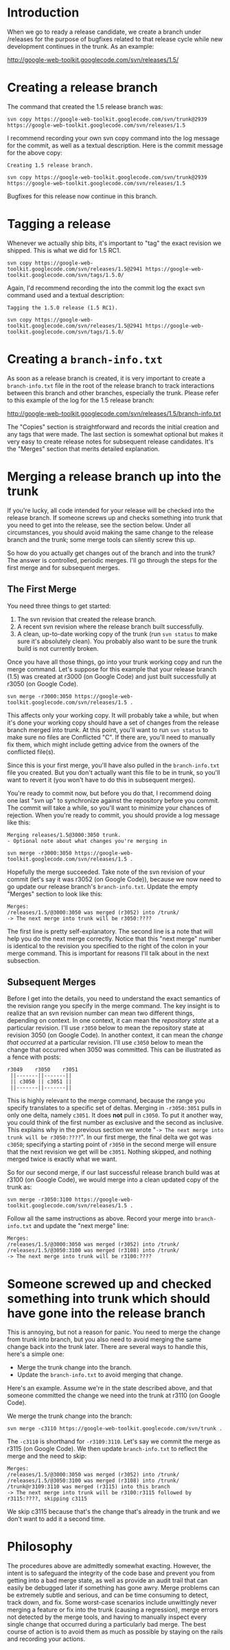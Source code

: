 # Introduction

When we go to ready a release candidate, we create a branch under /releases for the purpose of bugfixes related to that release cycle while new development continues in the trunk.  As an example:

http://google-web-toolkit.googlecode.com/svn/releases/1.5/

# Creating a release branch

The command that created the 1.5 release branch was:

```
svn copy https://google-web-toolkit.googlecode.com/svn/trunk@2939 https://google-web-toolkit.googlecode.com/svn/releases/1.5
```

I recommend recording your own svn copy command into the log message for the commit, as well as a textual description.  Here is the commit message for the above copy:

```
Creating 1.5 release branch.

svn copy https://google-web-toolkit.googlecode.com/svn/trunk@2939 https://google-web-toolkit.googlecode.com/svn/releases/1.5
```

Bugfixes for this release now continue in this branch.

# Tagging a release

Whenever we actually ship bits, it's important to "tag" the exact revision we shipped.  This is what we did for 1.5 RC1.

```
svn copy https://google-web-toolkit.googlecode.com/svn/releases/1.5@2941 https://google-web-toolkit.googlecode.com/svn/tags/1.5.0/
```

Again, I'd recommend recording the into the commit log the exact svn command used and a textual description:

```
Tagging the 1.5.0 release (1.5 RC1).

svn copy https://google-web-toolkit.googlecode.com/svn/releases/1.5@2941 https://google-web-toolkit.googlecode.com/svn/tags/1.5.0/
```

# Creating a `branch-info.txt`

As soon as a release branch is created, it is very important to create a `branch-info.txt` file in the root of the release branch to track interactions between this branch and other branches, especially the trunk.  Please refer to this example of the log for the 1.5 release branch:

http://google-web-toolkit.googlecode.com/svn/releases/1.5/branch-info.txt

The "Copies" section is straightforward and records the initial creation and any tags that were made.  The last section is somewhat optional but makes it very easy to create release notes for subsequent release candidates.  It's the "Merges" section that merits detailed explanation.

# Merging a release branch up into the trunk

If you're lucky, all code intended for your release will be checked into the release branch.  If someone screws up and checks something into trunk that you need to get into the release, see the section below.  Under all circumstances, you should avoid making the same change to the release branch and the trunk; some merge tools can silently screw this up.

So how do you actually get changes out of the branch and into the trunk?  The answer is controlled, periodic merges.  I'll go through the steps for the first merge and for subsequent merges.

## The First Merge

You need three things to get started:
  1. The svn revision that created the release branch.
  1. A recent svn revision where the release branch built successfully.
  1. A clean, up-to-date working copy of the trunk (run `svn status` to make sure it's absolutely clean).  You probably also want to be sure the trunk build is not currently broken.

Once you have all those things, go into your trunk working copy and run the merge command.  Let's suppose for this example that your release branch (1.5) was created at r3000 (on Google Code) and just built successfully at r3050 (on Google Code).

```
svn merge -r3000:3050 https://google-web-toolkit.googlecode.com/svn/releases/1.5 .
```

This affects only your working copy.  It will probably take a while, but when it's done your working copy should have a set of changes from the release branch merged into trunk.  At this point, you'll want to run `svn status` to make sure no files are Conflicted "C".  If there are, you'll need to manually fix them, which might include getting advice from the owners of the conflicted file(s).

Since this is your first merge, you'll have also pulled in the `branch-info.txt` file you created.  But you don't actually want this file to be in trunk, so you'll want to revert it (you won't have to do this in subsequent merges).

You're ready to commit now, but before you do that, I recommend doing one last "svn up" to synchronize against the repository before you commit.  The commit will take a while, so you'll want to minimize your chances of rejection.  When you're ready to commit, you should provide a log message like this:

```
Merging releases/1.5@3000:3050 trunk.
- Optional note about what changes you're merging in

svn merge -r3000:3050 https://google-web-toolkit.googlecode.com/svn/releases/1.5 .
```

Hopefully the merge succeeded.  Take note of the svn revision of your commit (let's say it was r3052 (on Google Code)), because we now need to go update our release branch's `branch-info.txt`.  Update the empty "Merges" section to look like this:

```
Merges:
/releases/1.5/@3000:3050 was merged (r3052) into /trunk/
-> The next merge into trunk will be r3050:????
```

The first line is pretty self-explanatory.  The second line is a note that will help you do the next merge correctly.  Notice that this "next merge" number is identical to the revision you specified to the right of the colon in your merge command.  This is important for reasons I'll talk about in the next subsection.

## Subsequent Merges

Before I get into the details, you need to understand the exact semantics of the revision range you specify in the merge command.  The key insight is to realize that an svn revision number can mean two different things, depending on context.  In one context, it can mean the _repository state_ at a particular revision.  I'll use `r3050` below to mean the repository state at revision 3050 (on Google Code).  In another context, it can mean the _change that occurred_ at a particular revision.  I'll use `c3050` below to mean the change that occurred when 3050 was committed.  This can be illustrated as a fence with posts:

```
r3049    r3050    r3051
 ||-------||-------||
 || c3050 || c3051 ||
 ||-------||-------||
```

This is highly relevant to the merge command, because the range you specify translates to a specific set of deltas.  Merging in `-r3050:3051` pulls in only one delta, namely `c3051`.  It does **not** pull in `c3050`.  To put it another way, you could think of the first number as exclusive and the second as inclusive.  This explains why in the previous section we wrote "`-> The next merge into trunk will be r3050:????`".  In our first merge, the final delta we got was `c3050`; specifying a starting point of `r3050` in the second merge will ensure that the next revision we get will be `c3051`.  Nothing skipped, and nothing merged twice is exactly what we want.

So for our second merge, if our last successful release branch build was at r3100 (on Google Code), we would merge into a clean updated copy of the trunk as:

```
svn merge -r3050:3100 https://google-web-toolkit.googlecode.com/svn/releases/1.5 .
```

Follow all the same instructions as above.  Record your merge into `branch-info.txt` and update the "next merge" line:

```
Merges:
/releases/1.5/@3000:3050 was merged (r3052) into /trunk/
/releases/1.5/@3050:3100 was merged (r3108) into /trunk/
-> The next merge into trunk will be r3100:????
```

# Someone screwed up and checked something into trunk which should have gone into the release branch

This is annoying, but not a reason for panic.  You need to merge the change from trunk into branch, but you also need to avoid merging the same change back into the trunk later.  There are several ways to handle this, here's a simple one:

  * Merge the trunk change into the branch.
  * Update the `branch-info.txt` to avoid merging that change.

Here's an example.  Assume we're in the state described above, and that someone committed the change we need into the trunk at r3110 (on Google Code).

We merge the trunk change into the branch:

```
svn merge -c3110 https://google-web-toolkit.googlecode.com/svn/trunk .
```

The `-c3110` is shorthand for `-r3109:3110`.  Let's say we commit the merge as r3115 (on Google Code).  We then update `branch-info.txt` to reflect the merge and the need to skip:

```
Merges:
/releases/1.5/@3000:3050 was merged (r3052) into /trunk/
/releases/1.5/@3050:3100 was merged (r3108) into /trunk/
/trunk@r3109:3110 was merged (r3115) into this branch
-> The next merge into trunk will be r3100:r3115 followed by r3115:????, skipping c3115
```

We skip c3115 because that's the change that's already in the trunk and we don't want to add it a second time.

# Philosophy

The procedures above are admittedly somewhat exacting.  However, the intent is to safeguard the integrity of the code base and prevent you from getting into a bad merge state, as well as provide an audit trail that can easily be debugged later if something has gone awry.  Merge problems can be extremely subtle and serious, and can be time consuming to detect, track down, and fix.  Some worst-case scenarios include unwittingly never merging a feature or fix into the trunk (causing a regression), merge errors not detected by the merge tools, and having to manually inspect every single change that occurred during a particularly bad merge.  The best course of action is to avoid them as much as possible by staying on the rails and recording your actions.